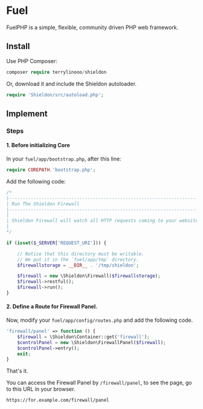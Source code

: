 # Fuel

FuelPHP is a simple, flexible, community driven PHP web framework.

## Install

Use PHP Composer:

```php
composer require terrylinooo/shieldon
```

Or, download it and include the Shieldon autoloader.
```php
require 'Shieldon/src/autoload.php';
```

## Implement

### Steps

#### 1. Before initializing Core

In your `fuel/app/bootstrap.php`, after this line:

```php
require COREPATH.'bootstrap.php';
```
Add the following code:

```php
/*
|--------------------------------------------------------------------------
| Run The Shieldon Firewall
|--------------------------------------------------------------------------
|
| Shieldon Firewall will watch all HTTP requests coming to your website.
|
*/

if (isset($_SERVER['REQUEST_URI'])) {

	// Notice that this directory must be writable.
	// We put it in the `fuel/app/tmp` directory.
    $firewallstorage = __DIR__ . '/tmp/shieldon';

    $firewall = new \Shieldon\Firewall($firewallstorage);
    $firewall->restful();
    $firewall->run();
}
```

#### 2.  Define a Route for Firewall Panel.

Now, modify your `fuel/app/config/routes.php` and add the following code.

```php
'firewall/panel' => function () {
    $firewall = \Shieldon\Container::get('firewall');
    $controlPanel = new \Shieldon\FirewallPanel($firewall);
    $controlPanel->entry();
    exit;
}
```

That's it.

You can access the Firewall Panel by `/firewall/panel`, to see the page, go to this URL in your browser.

```bash
https://for.example.com/firewall/panel
```